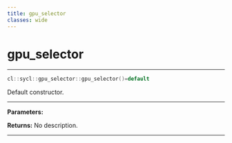 ```yaml
---
title: gpu_selector
classes: wide
---
```

# gpu_selector

---

```cpp
cl::sycl::gpu_selector::gpu_selector()=default
```


Default constructor. 


---
**Parameters:**

**Returns:** No description.

---
